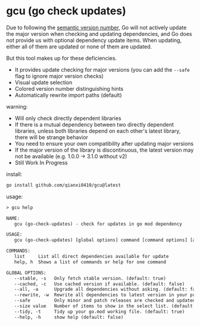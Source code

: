 # gcu (go check updates)

Due to following the [semantic version number](https://semver.org/), Go will not actively update the major version when checking and updating dependencies, and Go does not provide us with optional dependency update items. When updating, either all of them are updated or none of them are updated.

But this tool makes up for these deficiencies.

- It provides update checking for major versions (you can add the `--safe` flag to ignore major version checks)
- Visual update selection
- Colored version number distinguishing hints
- Automatically rewrite import paths (default)

warning:

- Will only check directly dependent libraries
- If there is a mutual dependency between two directly dependent libraries, unless both libraries depend on each other's latest library, there will be strange behavior
- You need to ensure your own compatibility after updating major versions
- If the major version of the library is discontinuous, the latest version may not be available (e.g. 1.0.0 -> 3.1.0 without v2)
- Still Work In Progress

install:

```bash
go install github.com/qianxi0410/gcu@latest
```

usage:

```txt
> gcu help

NAME:
   gcu (go-check-updates) - check for updates in go mod dependency

USAGE:
   gcu (go-check-updates) [global options] command [command options] [arguments...]

COMMANDS:
   list     List all direct dependencies available for update
   help, h  Shows a list of commands or help for one command

GLOBAL OPTIONS:
   --stable, -s   Only fetch stable version. (default: true)
   --cached, -c   Use cached version if available. (default: false)
   --all, -a      Upgrade all dependencies without asking. (default: false)
   --rewrite, -w  Rewrite all dependencies to latest version in your project. (default: true)
   --safe         Only minor and patch releases are checked and updated. (default: false)
   --size value   Number of items to show in the select list. (default: 10)
   --tidy, -t     Tidy up your go.mod working file. (default: true)
   --help, -h     show help (default: false)
```
